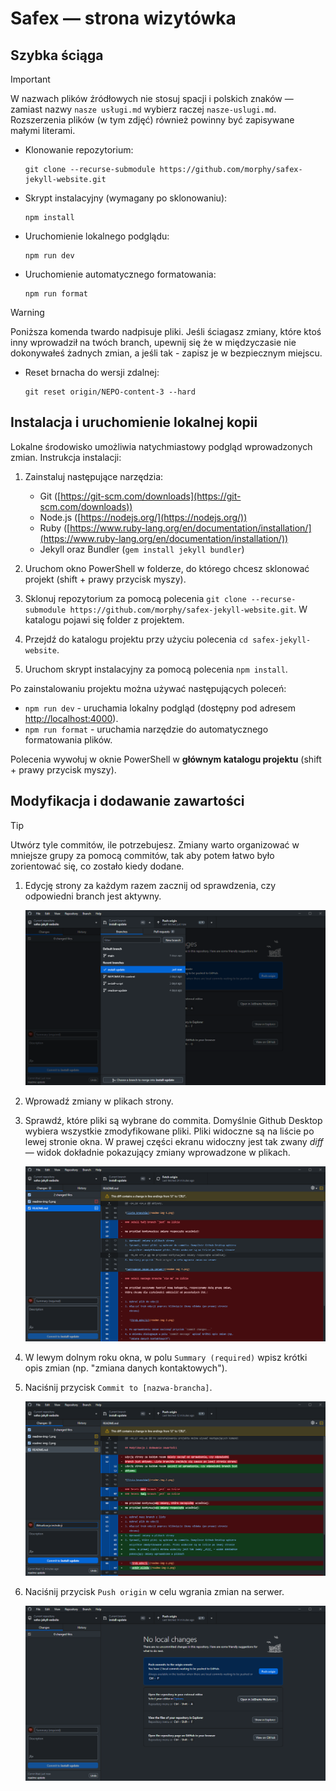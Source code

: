 # Safex — strona wizytówka

## Szybka ściąga

<!-- prettier-ignore -->
> [!IMPORTANT]
> W nazwach plików źródłowych nie stosuj spacji i polskich znaków — zamiast
> nazwy `nasze usługi.md` wybierz raczej `nasze-uslugi.md`. Rozszerzenia plików
> (w tym zdjęć) również powinny być zapisywane małymi literami.

- Klonowanie repozytorium:
  ```
  git clone --recurse-submodule https://github.com/morphy/safex-jekyll-website.git
  ```
- Skrypt instalacyjny (wymagany po sklonowaniu):
  ```
  npm install
  ```
- Uruchomienie lokalnego podglądu:
  ```
  npm run dev
  ```
- Uruchomienie automatycznego formatowania:
  ```
  npm run format
  ```

<!-- prettier-ignore -->
> [!WARNING]
> Poniższa komenda twardo nadpisuje pliki. Jeśli ściagasz zmiany, które ktoś
> inny wprowadził na twóch branch, upewnij się że w międzyczasie nie dokonywałeś
> żadnych zmian, a jeśli tak - zapisz je w bezpiecznym miejscu.

- Reset brnacha do wersji zdalnej:
  ```
  git reset origin/NEPO-content-3 --hard
  ```

## Instalacja i uruchomienie lokalnej kopii

Lokalne środowisko umożliwia natychmiastowy podgląd wprowadzonych zmian.
Instrukcja instalacji:

1. Zainstaluj następujące narzędzia:

   - Git ([https://git-scm.com/downloads](https://git-scm.com/downloads))
   - Node.js ([https://nodejs.org/](https://nodejs.org/))
   - Ruby
     ([https://www.ruby-lang.org/en/documentation/installation/](https://www.ruby-lang.org/en/documentation/installation/))
   - Jekyll oraz Bundler (`gem install jekyll bundler`)

2. Uruchom okno PowerShell w folderze, do którego chcesz sklonować projekt
   (shift + prawy przycisk myszy).
3. Sklonuj repozytorium za pomocą polecenia
   `git clone --recurse-submodule https://github.com/morphy/safex-jekyll-website.git`.
   W katalogu pojawi się folder z projektem.
4. Przejdź do katalogu projektu przy użyciu polecenia `cd safex-jekyll-website`.
5. Uruchom skrypt instalacyjny za pomocą polecenia `npm install`.

Po zainstalowaniu projektu można używać następujących poleceń:

- `npm run dev` - uruchamia lokalny podgląd (dostępny pod adresem
  [http://localhost:4000](http://localhost:4000)).
- `npm run format` - uruchamia narzędzie do automatycznego formatowania plików.

Polecenia wywołuj w oknie PowerShell w **głównym katalogu projektu** (shift +
prawy przycisk myszy).

## Modyfikacja i dodawanie zawartości

<!-- prettier-ignore -->
> [!TIP]
> Utwórz tyle commitów, ile potrzebujesz. Zmiany warto organizować w mniejsze
> grupy za pomocą commitów, tak aby potem łatwo było zorientować się, co zostało
> kiedy dodane.

1. Edycję strony za każdym razem zacznij od sprawdzenia, czy odpowiedni branch
   jest aktywny.

   ![lista branchów](readme-img-1.png)

2. Wprowadź zmiany w plikach strony.
3. Sprawdź, które pliki są wybrane do commita. Domyślnie Github Desktop wybiera
   wszystkie zmodyfikowane pliki. Pliki widoczne są na liście po lewej stronie
   okna. W prawej części ekranu widoczny jest tak zwany _diff_ — widok dokładnie
   pokazujący zmiany wprowadzone w plikach.

   ![wybór plików](readme-img-2.png)

4. W lewym dolnym roku okna, w polu `Summary (required)` wpisz krótki opis zmian
   (np. "zmiana danych kontaktowych").
5. Naciśnij przycisk `Commit to [nazwa-brancha]`.

   ![dodawanie commita](readme-img-3.png)

6. Naciśnij przycisk `Push origin` w celu wgrania zmian na serwer.

   ![wgrywanie zmian na serwer](readme-img-4.png)
